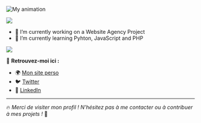 ![My animation](./assets/readme.gif)

![](https://komarev.com/ghpvc/?username=jkengineer42&style=flat-square)

- 🔭 I’m currently working on a Website Agency Project
- 🌱 I’m currently learning Pyhton, JavaScript and PHP

![](http://github-profile-summary-cards.vercel.app/api/cards/profile-details?username=jkengineer42&theme=apprentice)

🔗 **Retrouvez-moi ici :**  
- 🌍 [Mon site perso](https://ton-site.com)  
- 🐦 [Twitter](https://twitter.com/ton-profil)  
- 🔗 [LinkedIn](https://linkedin.com/in/ton-profil)

---

🔥 *Merci de visiter mon profil ! N’hésitez pas à me contacter ou à contribuer à mes projets !* 🚀

